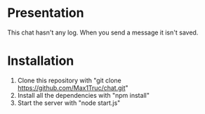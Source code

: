 # Presentation

This chat hasn't any log. When you send a message it isn't saved.

# Installation

1. Clone this repository with "git clone https://github.com/Max1Truc/chat.git"
2. Install all the dependencies with "npm install"
3. Start the server with "node start.js"
